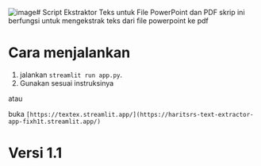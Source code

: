 ![image](https://github.com/user-attachments/assets/d8feeb24-dbd4-4748-a2e2-3650216602e5)# Script Ekstraktor Teks untuk File PowerPoint dan PDF
skrip ini berfungsi untuk mengekstrak teks dari file powerpoint ke pdf

# Cara menjalankan
1. jalankan `streamlit run app.py`.
2. Gunakan sesuai instruksinya

atau

buka `[https://textex.streamlit.app/](https://haritsrs-text-extractor-app-fixh1t.streamlit.app/)`

# Versi 1.1
